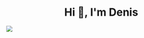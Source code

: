 <h1 align="center">Hi 👋, I'm Denis</h1>

<img align="left" src="https://github-readme-stats.vercel.app/api?username=DenisNomokonov&show_icons=true&theme=blue-green"/>
<img align="left" src="https://github-readme-stats.vercel.app/api/top-langs/?username=anuraghazra&layout=compact/>
